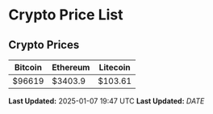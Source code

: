 # Crypto Price List

## Crypto Prices
| Bitcoin | Ethereum | Litecoin |
| ------- | -------- | -------- |
| $96619 | $3403.9 | $103.61 |
**Last Updated:** 2025-01-07 19:47 UTC
**Last Updated:** $DATE$

